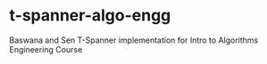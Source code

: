 # t-spanner-algo-engg
Baswana and Sen T-Spanner implementation for Intro to Algorithms Engineering Course
